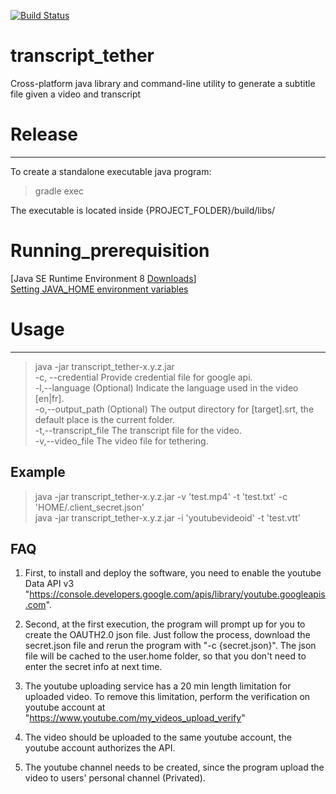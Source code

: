 [![Build Status](https://travis-ci.com/qrafzv/transcript_tether.svg?branch=master)](https://travis-ci.com/qrafzv/transcript_tether)

# transcript_tether
Cross-platform java library and command-line utility to generate a subtitle file given a video and transcript

# Release
-------

To create a standalone executable java program:

> gradle exec

The executable is located inside {PROJECT_FOLDER}/build/libs/

# Running_prerequisition

[Java SE Runtime Environment 8 [Downloads](http://www.oracle.com/technetwork/java/javase/jre8-downloads-2133155.html)]<br>
[Setting JAVA_HOME environment variables](https://www.mkyong.com/java/how-to-set-java_home-on-windows-10/)

# Usage
------

> java -jar transcript_tether-x.y.z.jar<br>
> -c,    --credential <arg>    Provide credential file for google api.<br>
> -l,--language <arg>          (Optional) Indicate the language used in the video [en|fr].<br>
> -o,--output_path <arg>       (Optional) The output directory for [target].srt, the default place is the current folder.<br>
>-t,--transcript_file <arg>   The transcript file for the video.<br>
>-v,--video_file <arg>        The video file for tethering.


## Example

> java -jar transcript_tether-x.y.z.jar -v 'test.mp4' -t 'test.txt' -c 'HOME/.client_secret.json'<br>
> java -jar transcript_tether-x.y.z.jar -i 'youtubevideoid' -t 'test.vtt'

## FAQ

1. First, to install and deploy the software, you need to enable the youtube Data API v3 "https://console.developers.google.com/apis/library/youtube.googleapis.com". 

2. Second, at the first execution, the program will prompt up for you to create the OAUTH2.0 json file. Just follow the process, download the secret.json file and rerun the program with "-c {secret.json}". The json file will be cached to the user.home folder, so that you don't need to enter the secret info at next time.

3. The youtube uploading service has a 20 min length limitation for uploaded video. To remove this limitation, perform the verification on youtube account at "https://www.youtube.com/my_videos_upload_verify"

4. The video should be uploaded to the same youtube account, the youtube account authorizes the API.

5. The youtube channel needs to be created, since the program upload the video to users' personal channel (Privated).

